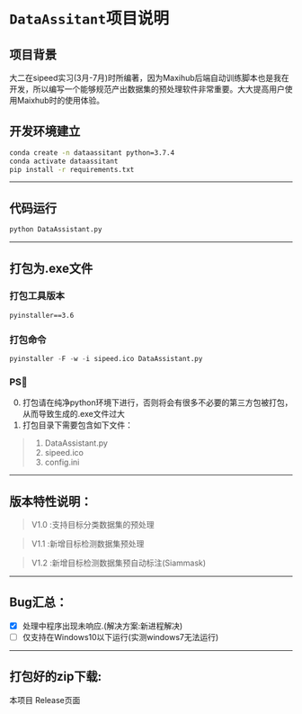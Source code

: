 # `DataAssitant`项目说明
## 项目背景
大二在sipeed实习(3月-7月)时所编著，因为Maxihub后端自动训练脚本也是我在开发，所以编写一个能够规范产出数据集的预处理软件非常重要。大大提高用户使用Maixhub时的使用体验。
## 开发环境建立
```bash
conda create -n dataassitant python=3.7.4
conda activate dataassitant
pip install -r requirements.txt
```
---
## 代码运行
```bash
python DataAssistant.py
```
---
## 打包为.exe文件
### 打包工具版本
```
pyinstaller==3.6
```
### 打包命令
```python
pyinstaller -F -w -i sipeed.ico DataAssistant.py
```
### PS👀️ 
0. 打包请在纯净python环境下进行，否则将会有很多不必要的第三方包被打包，从而导致生成的.exe文件过大
1. 打包目录下需要包含如下文件：
> 1. DataAssistant.py
> 2. sipeed.ico
> 3. config.ini
---
## 版本特性说明：
> V1.0 :支持目标分类数据集的预处理

> V1.1 :新增目标检测数据集预处理

> V1.2 :新增目标检测数据集预自动标注(Siammask)
---
## Bug汇总：
- [x] 处理中程序出现未响应.(解决方案:新进程解决)
- [ ] 仅支持在Windows10以下运行(实测windows7无法运行)
---
## 打包好的zip下载:
本项目 Release页面




